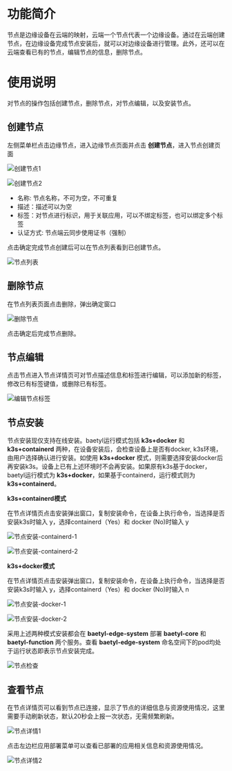   
# 功能简介
节点是边缘设备在云端的映射，云端一个节点代表一个边缘设备。通过在云端创建节点，在边缘设备完成节点安装后，就可以对边缘设备进行管理。此外，还可以在云端查看已有的节点，编辑节点的信息，删除节点。

# 使用说明
对节点的操作包括创建节点，删除节点，对节点编辑，以及安装节点。

## 创建节点
左侧菜单栏点击边缘节点，进入边缘节点页面并点击 **创建节点**，进入节点创建页面

![创建节点1](../images/quickstart/node-management/01-create-node-1.png)

![创建节点2](../images/quickstart/node-management/02-create-node-2.png)

* 名称: 节点名称，不可为空，不可重复
* 描述：描述可以为空
* 标签：对节点进行标识，用于关联应用，可以不绑定标签，也可以绑定多个标签
* 认证方式: 节点端云同步使用证书（强制）

点击确定完成节点创建后可以在节点列表看到已创建节点。

![节点列表](../images/quickstart/node-management/03-node-list.png)

## 删除节点
在节点列表页面点击删除，弹出确定窗口

![删除节点](../images/quickstart/node-management/04-delete-node.png)

点击确定后完成节点删除。

## 节点编辑

点击节点进入节点详情页可对节点描述信息和标签进行编辑，可以添加新的标签，修改已有标签键值，或删除已有标签。

![编辑节点标签](../images/quickstart/node-management/05-node-update-labels.png)

## 节点安装
节点安装现仅支持在线安装。baetyl运行模式包括 **k3s+docker** 和 **k3s+containerd** 两种，在设备安装后，会检查设备上是否有docker, k3s环境，由用户选择确认进行安装。如使用 **k3s+docker** 模式，则需要选择安装docker后再安装k3s。设备上已有上述环境时不会再安装。如果原有k3s基于docker，baetyl运行模式为 **k3s+docker**，如果基于containerd，运行模式则为 **k3s+containerd**。

**k3s+containerd模式**

在节点详情页点击安装弹出窗口，复制安装命令，在设备上执行命令，当选择是否安装k3s时输入 y，选择containerd（Yes）和 docker (No)时输入 y

![节点安装-containerd-1](../images/quickstart/node-management/06-node-installation-containerd-1.png)

![节点安装-containerd-2](../images/quickstart/node-management/07-node-installation-containerd-2.png)

**k3s+docker模式**

在节点详情页点击安装弹出窗口，复制安装命令，在设备上执行命令，当选择是否安装k3s时输入 y，选择containerd（Yes）和 docker (No)时输入 n

![节点安装-docker-1](../images/quickstart/node-management/08-node-installation-docker-1.png)

![节点安装-docker-2](../images/quickstart/node-management/09-node-installation-docker-2.png)


采用上述两种模式安装都会在 **baetyl-edge-system** 部署 **baetyl-core** 和 **baetyl-function** 两个服务。查看 **baetyl-edge-system** 命名空间下的pod均处于运行状态即表示节点安装完成。

![节点检查](../images/quickstart/node-management/10-node-check.png)


## 查看节点
在节点详情页可以看到节点已连接，显示了节点的详细信息与资源使用情况，这里需要手动刷新状态，默认20秒会上报一次状态，无需频繁刷新。

![节点详情1](../images/quickstart/node-management/11-node-detail-1.png)

点击左边栏应用部署菜单可以查看已部署的应用相关信息和资源使用情况。

![节点详情2](../images/quickstart/node-management/12-node-detail-2.png)

